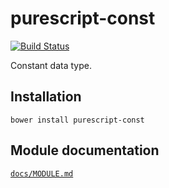 # purescript-const

[![Build Status](https://travis-ci.org/purescript/purescript-const.svg?branch=master)](https://travis-ci.org/purescript/purescript-const)

Constant data type.

## Installation

```
bower install purescript-const
```

## Module documentation

[`docs/MODULE.md`](docs/MODULE.md)
